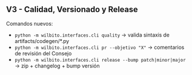 ## V3 - Calidad, Versionado y Release

Comandos nuevos:
- `python -m wilbito.interfaces.cli quality` → valida sintaxis de artifacts/codegen/*.py
- `python -m wilbito.interfaces.cli pr --objetivo "X"` → comentarios de revisión del Consejo
- `python -m wilbito.interfaces.cli release --bump patch|minor|major` → zip + changelog + bump versión
